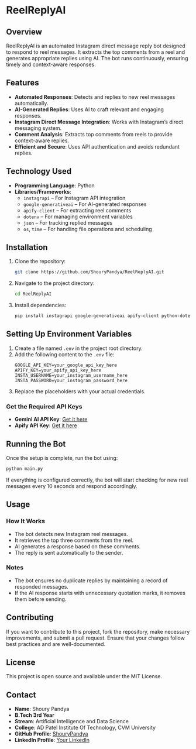 # ReelReplyAI  

## Overview  
ReelReplyAI is an automated Instagram direct message reply bot designed to respond to reel messages. It extracts the top comments from a reel and generates appropriate replies using AI. The bot runs continuously, ensuring timely and context-aware responses.  

## Features  
- **Automated Responses**: Detects and replies to new reel messages automatically.  
- **AI-Generated Replies**: Uses AI to craft relevant and engaging responses.  
- **Instagram Direct Message Integration**: Works with Instagram’s direct messaging system.  
- **Comment Analysis**: Extracts top comments from reels to provide context-aware replies.  
- **Efficient and Secure**: Uses API authentication and avoids redundant replies.  

## Technology Used  
- **Programming Language**: Python  
- **Libraries/Frameworks**:  
  - `instagrapi` – For Instagram API integration  
  - `google-generativeai` – For AI-generated responses  
  - `apify-client` – For extracting reel comments  
  - `dotenv` – For managing environment variables  
  - `json` – For tracking replied messages  
  - `os`, `time` – For handling file operations and scheduling  

## Installation  

1. Clone the repository:  
   ```sh
   git clone https://github.com/ShouryPandya/ReelReplyAI.git
   ```  
2. Navigate to the project directory:  
   ```sh
   cd ReelReplyAI
   ```  
3. Install dependencies:  
   ```sh
   pip install instagrapi google-generativeai apify-client python-dotenv
   ```  

## Setting Up Environment Variables  

1. Create a file named `.env` in the project root directory.  
2. Add the following content to the `.env` file:  
   ```
   GOOGLE_API_KEY=your_google_api_key_here
   APIFY_KEY=your_apify_api_key_here
   INSTA_USERNAME=your_instagram_username_here
   INSTA_PASSWORD=your_instagram_password_here
   ```  
3. Replace the placeholders with your actual credentials.  

### Get the Required API Keys  
- **Gemini AI API Key**: [Get it here](https://aistudio.google.com/app/apikey)  
- **Apify API Key**: [Get it here](https://console.apify.com/sign-up)  

## Running the Bot  

Once the setup is complete, run the bot using:  
```sh
python main.py
```  
If everything is configured correctly, the bot will start checking for new reel messages every 10 seconds and respond accordingly.  

## Usage  

### How It Works  
- The bot detects new Instagram reel messages.  
- It retrieves the top three comments from the reel.  
- AI generates a response based on these comments.  
- The reply is sent automatically to the sender.  

### Notes  
- The bot ensures no duplicate replies by maintaining a record of responded messages.  
- If the AI response starts with unnecessary quotation marks, it removes them before sending.  

## Contributing  
If you want to contribute to this project, fork the repository, make necessary improvements, and submit a pull request. Ensure that your changes follow best practices and are well-documented.  

## License  
This project is open source and available under the MIT License.  

## Contact  
- **Name**: Shoury Pandya  
- **B.Tech 3rd Year**  
- **Stream**: Artificial Intelligence and Data Science  
- **College**: AD Patel Institute Of Technology, CVM University  
- **GitHub Profile**: [ShouryPandya](https://github.com/ShouryPandya)  
- **LinkedIn Profile**: [Your LinkedIn](https://linkedin.com/in/shourypandya)  
